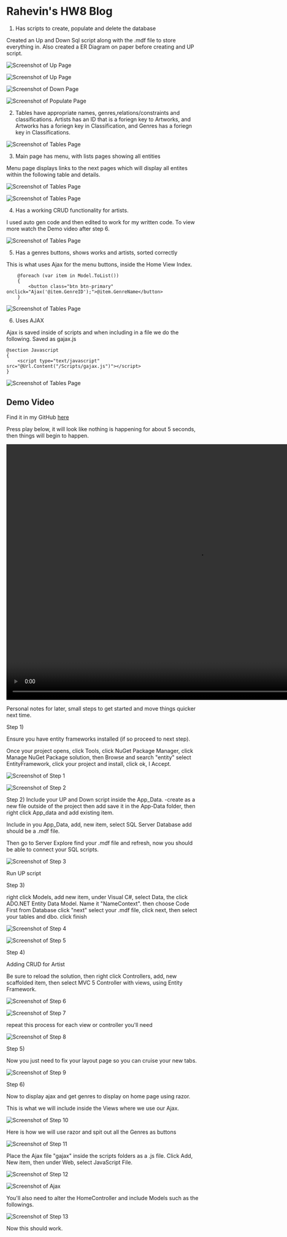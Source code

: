 # Rahevin's HW8 Blog

1) Has scripts to create, populate and delete the database

Created an Up and Down Sql script along with the .mdf file to store everything in. Also created a ER Diagram on paper before creating and UP script.

![Screenshot of Up Page](ERDiagram.PNG)

![Screenshot of Up Page](Up.PNG)

![Screenshot of Down Page](Down.PNG)

![Screenshot of Populate Page](Poplute.PNG)

2) Tables have appropriate names, genres,relations/constraints and classifications. 
Artists has an ID that is a foriegn key to Artworks, and Artworks has a foriegn key in Classification, and Genres has a foriegn key in Classifications. 

![Screenshot of Tables Page](Tables.PNG)

3) Main page has menu, with lists pages showing all entities

Menu page displays links to the next pages which will display all entites within the following table and details.

![Screenshot of Tables Page](Menu.PNG)

![Screenshot of Tables Page](Menu.PNG)

4) Has a working CRUD functionality for artists.

I used auto gen code and then edited to work for my written code. To view more watch the Demo video after step 6.

![Screenshot of Tables Page](CRUDmenu.PNG)

5) Has a genres buttons, shows works and artists, sorted correctly

This is what uses Ajax for the menu buttons, inside the Home View Index. 
```
    @foreach (var item in Model.ToList())
    {
        <button class="btn btn-primary" onclick="Ajax('@item.GenreID');">@item.GenreName</button>
    }
```

![Screenshot of Tables Page](MenuSur.PNG)

6) Uses AJAX

Ajax is saved inside of scripts and when including in a file we do the following. Saved as gajax.js

```
@section Javascript
{
    <script type="text/javascript" src="@Url.Content("/Scripts/gajax.js")"></script>
}
```

![Screenshot of Tables Page](AJAX.PNG)

## Demo Video

Find it in my GitHub [here](https://github.com/RahevinSlade/rahevinslade.github.io/tree/master/HW8/HW8/HW8)

Press play below, it will look like nothing is happening for about 5 seconds, then things will begin to happen.

<video width="1000" height="666" controls="controls">
  <source src="Demo.mp4" type="video/mp4" />
</video>

Personal notes for later, small steps to get started and move things quicker next time.

Step 1)

Ensure you have entity frameworks installed (if so proceed to next step).

Once your project opens, click Tools, click NuGet Package Manager, click Manage NuGet Package solution, then Browse and search "entity" select EntityFramework, click your project and install, click ok, I Accept.

![Screenshot of Step 1](1.PNG)

![Screenshot of Step 2](2.PNG)

Step 2)
Include your UP and Down script inside the App_Data.
-create as a new file outside of the project then add save it in the App-Data folder, then right click App_data and add existing item.

Include in you App_Data, add, new item, select SQL Server Database add should be a .mdf file.

Then go to Server Explore find your .mdf file and refresh, now you should be able to connect your SQL scripts.

![Screenshot of Step 3](3.PNG)

Run UP script

Step 3)

right click Models, add new item, under Visual C#, select Data, the click ADO.NET Entity Data Model. Name it "NameContext". then choose Code First from Database click "next" select your .mdf file, click next, then select your tables and dbo. click finish

![Screenshot of Step 4](4.PNG)

![Screenshot of Step 5](5.PNG)

Step 4) 

Adding CRUD for Artist

Be sure to reload the solution, then right click Controllers, add, new scaffolded item, then select MVC 5 Controller with views, using Entity Framework. 

![Screenshot of Step 6](6.PNG)

![Screenshot of Step 7](7.PNG)

repeat this process for each view or controller you'll need

![Screenshot of Step 8](8.PNG)

Step 5)

Now you just need to fix your layout page so you can cruise your new tabs.

![Screenshot of Step 9](9.PNG)

Step 6) 

Now to display ajax and get genres to display on home page using razor.

This is what we will include inside the Views where we use our Ajax.

![Screenshot of Step 10](10.PNG)

Here is how we will use razor and spit out all the Genres as buttons

![Screenshot of Step 11](11.PNG)

Place the Ajax file "gajax" inside the scripts folders as a .js file.
Click Add, New item, then under Web, select JavaScript File.

![Screenshot of Step 12](12.PNG)

![Screenshot of Ajax](AJAX.PNG)

You'll also need to alter the HomeController and include Models such as the followings.

![Screenshot of Step 13](13.PNG)

Now this should work.

